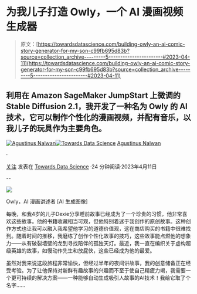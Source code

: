 # 为我儿子打造 Owly，一个 AI 漫画视频生成器

> 原文：[https://towardsdatascience.com/building-owly-an-ai-comic-story-generator-for-my-son-c99fb695d83b?source=collection_archive---------5-----------------------#2023-04-11](https://towardsdatascience.com/building-owly-an-ai-comic-story-generator-for-my-son-c99fb695d83b?source=collection_archive---------5-----------------------#2023-04-11)

## 利用在 Amazon SageMaker JumpStart 上微调的 Stable Diffusion 2.1，我开发了一种名为 Owly 的 AI 技术，它可以制作个性化的漫画视频，并配有音乐，以我儿子的玩具作为主要角色。

[](https://agustinus-nalwan.medium.com/?source=post_page-----c99fb695d83b--------------------------------)[![Agustinus Nalwan](../Images/7c5ade9ab8bca1d27a317b5c09d1b734.png)](https://agustinus-nalwan.medium.com/?source=post_page-----c99fb695d83b--------------------------------)[](https://towardsdatascience.com/?source=post_page-----c99fb695d83b--------------------------------)[![Towards Data Science](../Images/a6ff2676ffcc0c7aad8aaf1d79379785.png)](https://towardsdatascience.com/?source=post_page-----c99fb695d83b--------------------------------) [Agustinus Nalwan](https://agustinus-nalwan.medium.com/?source=post_page-----c99fb695d83b--------------------------------)

·

[关注](https://medium.com/m/signin?actionUrl=https%3A%2F%2Fmedium.com%2F_%2Fsubscribe%2Fuser%2F8b7ab157b0a4&operation=register&redirect=https%3A%2F%2Ftowardsdatascience.com%2Fbuilding-owly-an-ai-comic-story-generator-for-my-son-c99fb695d83b&user=Agustinus+Nalwan&userId=8b7ab157b0a4&source=post_page-8b7ab157b0a4----c99fb695d83b---------------------post_header-----------) 发表在 [Towards Data Science](https://towardsdatascience.com/?source=post_page-----c99fb695d83b--------------------------------) ·24 分钟阅读·2023年4月11日[](https://medium.com/m/signin?actionUrl=https%3A%2F%2Fmedium.com%2F_%2Fvote%2Ftowards-data-science%2Fc99fb695d83b&operation=register&redirect=https%3A%2F%2Ftowardsdatascience.com%2Fbuilding-owly-an-ai-comic-story-generator-for-my-son-c99fb695d83b&user=Agustinus+Nalwan&userId=8b7ab157b0a4&source=-----c99fb695d83b---------------------clap_footer-----------)

--

[](https://medium.com/m/signin?actionUrl=https%3A%2F%2Fmedium.com%2F_%2Fbookmark%2Fp%2Fc99fb695d83b&operation=register&redirect=https%3A%2F%2Ftowardsdatascience.com%2Fbuilding-owly-an-ai-comic-story-generator-for-my-son-c99fb695d83b&source=-----c99fb695d83b---------------------bookmark_footer-----------)![](../Images/e337e899f2f9184b93e905364049f799.png)

Owly，AI 漫画讲述者 [AI 生成图像]

每晚，和我4岁的儿子Dexie分享睡前故事已经成为了一个珍贵的习惯，他非常喜欢这些故事。他的书籍收藏相当可观，但他特别着迷于我创作的原创故事。这种创作方式也让我可以融入我希望他学习的道德价值观，这在商店购买的书籍中很难找到。随着时间的推移，我磨练了创作个性化故事的技巧，这些故事能点燃他的想象力——从有破裂墙壁的龙到寻找陪伴的孤独天灯。最近，我一直在编织关于虚构超级英雄的故事，如慢动作先生和放屁侠，这些已经成为他的最爱。

虽然对我来说这段旅程非常愉快，但经过半年的夜间讲故事，我的创意储备正在经受考验。为了让他保持对新鲜有趣故事的兴趣而不至于使自己精疲力竭，我需要一个更可持续的解决方案——一种能够自动生成吸引人故事的AI技术！我给它取了个名字……
